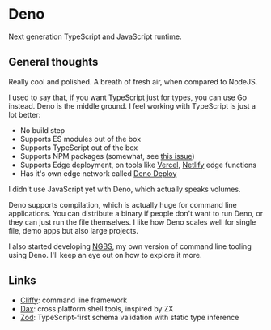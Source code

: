 # Deno

Next generation TypeScript and JavaScript runtime.

## General thoughts

Really cool and polished. A breath of fresh air, when compared to NodeJS.

I used to say that, if you want TypeScript just for types, you can use Go instead.
Deno is the middle ground. I feel working with TypeScript is just a lot better:

* No build step
* Supports ES modules out of the box
* Supports TypeScript out of the box
* Supports NPM packages (somewhat, see [this issue](https://github.com/denoland/deno/issues/18836))
* Supports Edge deployment, on tools like [Vercel](/vercel/), [Netlify](/netlify) edge functions
* Has it's own edge network called [Deno Deploy](https://deno.land/deploy)

I didn't use JavaScript yet with Deno, which actually speaks volumes.

Deno supports compilation, which is actually huge for command line applications. You can distribute a binary if people don't want to run Deno, or they can just run the file themselves. I like how Deno scales well for single file, demo apps but also large projects.

I also started developing [NGBS](/projects/ngbs), my own version of command line tooling using Deno. I'll keep an eye out on how to explore it more.

## Links

* [Cliffy](https://cliffy.io/): command line framework
* [Dax](https://github.com/dsherret/dax): cross platform shell tools, inspired by ZX
* [Zod](https://zod.dev/): TypeScript-first schema validation with static type inference
